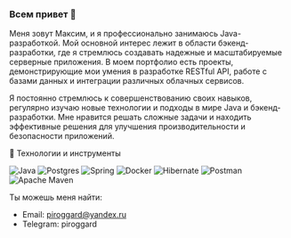 ### Всем привет 👋

Меня зовут Максим, и я профессионально занимаюсь Java-разработкой.
Мой основной интерес лежит в области бэкенд-разработки, где я стремлюсь создавать надежные
и масштабируемые серверные приложения. В моем портфолио есть проекты, демонстрирующие мои умения
в разработке RESTful API, работе с базами данных и интеграции различных облачных сервисов.

Я постоянно стремлюсь к совершенствованию своих навыков, регулярно изучаю новые технологии
и подходы в мире Java и бэкенд-разработки. Мне нравится решать сложные задачи и находить эффективные
решения для улучшения производительности и безопасности приложений.


🔧 Технологии и инструменты

![Java](https://img.shields.io/badge/java-%23ED8B00.svg?style=for-the-badge&logo=openjdk&logoColor=white)
![Postgres](https://img.shields.io/badge/postgres-%23316192.svg?style=for-the-badge&logo=postgresql&logoColor=white)
![Spring](https://img.shields.io/badge/spring-%236DB33F.svg?style=for-the-badge&logo=spring&logoColor=white)
![Docker](https://img.shields.io/badge/docker-%230db7ed.svg?style=for-the-badge&logo=docker&logoColor=white)
![Hibernate](https://img.shields.io/badge/Hibernate-59666C?style=for-the-badge&logo=Hibernate&logoColor=white)
![Postman](https://img.shields.io/badge/Postman-FF6C37?style=for-the-badge&logo=postman&logoColor=white)
![Apache Maven](https://img.shields.io/badge/Apache%20Maven-C71A36?style=for-the-badge&logo=Apache%20Maven&logoColor=white)

Ты можешь меня найти:
* Email: piroggard@yandex.ru
* Telegram: piroggard

<!--
**Piroggard/piroggard** is a ✨ _special_ ✨ repository because its `README.md` (this file) appears on your GitHub profile.

Here are some ideas to get you started:

- 🔭 I’m currently working on ...
- 🌱 I’m currently learning ...
- 👯 I’m looking to collaborate on ...
- 🤔 I’m looking for help with ...
- 💬 Ask me about ...
- 📫 How to reach me: ...
- 😄 Pronouns: ...
- ⚡ Fun fact: ...
-->

